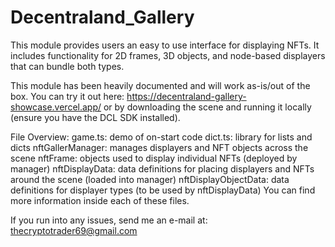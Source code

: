# Decentraland_Gallery

This module provides users an easy to use interface for displaying NFTs. It includes functionality 
for 2D frames, 3D objects, and node-based displayers that can bundle both types.
  
This module has been heavily documented and will work as-is/out of the box. You can try it out here:
  https://decentraland-gallery-showcase.vercel.app/
or by downloading the scene and running it locally (ensure you have the DCL SDK installed). 

File Overview:
  game.ts: demo of on-start code
  dict.ts: library for lists and dicts
  nftGallerManager: manages displayers and NFT objects across the scene
  nftFrame: objects used to display individual NFTs (deployed by manager)
  nftDisplayData: data definitions for placing displayers and NFTs around the scene (loaded into manager)
  nftDisplayObjectData: data definitions for displayer types (to be used by nftDisplayData)
You can find more information inside each of these files.

If you run into any issues, send me an e-mail at: 
  thecryptotrader69@gmail.com
